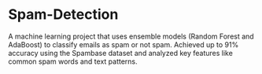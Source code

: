 # Spam-Detection
A machine learning project that uses ensemble models (Random Forest and AdaBoost) to classify emails as spam or not spam. Achieved up to 91% accuracy using the Spambase dataset and analyzed key features like common spam words and text patterns.
